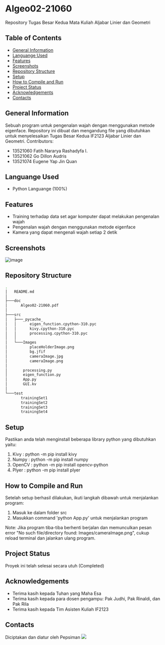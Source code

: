 # Algeo02-21060
Repository Tugas Besar Kedua Mata Kuliah Aljabar Linier dan Geometri

## Table of Contents
* [General Information](#general-information)
* [Languange Used](#languange-used)
* [Features](#features)
* [Screenshots](#screenshots)
* [Repository Structure](#repository-structure)
* [Setup](#setup)
* [How to Compile and Run](#how-to-compile-and-run)
* [Project Status](#project-status)
* [Acknowledgements](#acknowledgements)
* [Contacts](#contacts)

## General Information
Sebuah program untuk pengenalan wajah dengan menggunakan metode eigenface. 
Repository ini dibuat dan mengandung file yang dibutuhkan untuk menyelesaikan Tugas Besar Kedua IF2123 Aljabar Linier dan Geometri.
Contributors: 
- 13521060 Fatih Nararya Rashadyfa I.
- 13521062 Go Dillon Audris
- 13521074 Eugene Yap Jin Quan

## Languange Used
- Python Languange (100%)

## Features
- Training terhadap data set agar komputer dapat melakukan pengenalan wajah
- Pengenalan wajah dengan menggunakan metode eigenface
- Kamera yang dapat mengenali wajah setiap 2 detik

## Screenshots
![image](https://user-images.githubusercontent.com/110383663/203105117-78a4a688-65fe-4f78-95d8-358d636c887c.png)

## Repository Structure
```bash
.
│   README.md
│   
├───doc
│      Algeo02-21060.pdf
│
├───src
│   ├───_pycache_
│   │      eigen_function.cpython-310.pyc
│   │      kivy.cpython-310.pyc
│   │      processing.cpython-310.pyc
│   │
│   └───Images
│          placeHolderImage.png
│          bg.jfif
│          cameraImage.jpg
│          cameraImage.png
│       
│       processing.py
│       eigen_function.py
│       App.py
│       GUI.kv
│
└───test
       trainingSet1
       trainingSet2
       trainingSet3
       trainingSet4
```

## Setup
Pastikan anda telah menginstall beberapa library python yang dibutuhkan yaitu:
1. Kivy     : python -m pip install kivy
2. Numpy    : python -m pip install numpy
3. OpenCV   : python -m pip install opencv-python
4. Plyer    : python -m pip install plyer

## How to Compile and Run
Setelah setup berhasil dilakukan, ikuti langkah dibawah untuk menjalankan program:
1. Masuk ke dalam folder src
2. Masukkan command 'python App.py' untuk menjalankan program

Note: Jika program tiba-tiba berhenti berjalan dan memunculkan pesan error "No such file/directory found: Images/cameraImage.png", cukup reload terminal dan jalankan ulang program.

## Project Status
Proyek ini telah selesai secara utuh (Completed)

## Acknowledgements
- Terima kasih kepada Tuhan yang Maha Esa
- Terima kasih kepada para dosen pengampu: Pak Judhi, Pak Rinaldi, dan Pak Rila
- Terima kasih kepada Tim Asisten Kuliah IF2123

## Contacts
Diciptakan dan diatur oleh Pepsiman
![](https://user-images.githubusercontent.com/110383663/199404321-43752715-8edc-4269-a4fa-8860e846a63b.png)
